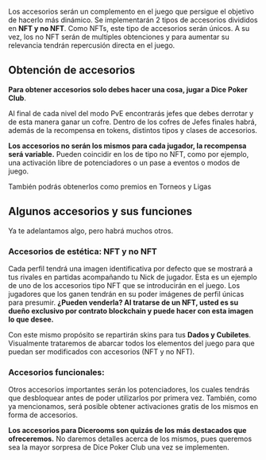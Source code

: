 Los accesorios serán un complemento en el juego que persigue el objetivo de hacerlo más dinámico. Se implementarán 2 tipos de accesorios divididos en **NFT y no NFT**. Como NFTs, este tipo de accesorios serán únicos. A su vez, los no NFT serán de multiples obtenciones y para aumentar su relevancia tendrán repercusión directa en el juego.

## Obtención de accesorios

**Para obtener accesorios solo debes hacer una cosa, jugar a Dice Poker Club**. 

Al final de cada nivel del modo PvE encontrarás jefes que debes derrotar y de esta manera ganar un cofre. Dentro de los cofres de Jefes finales habrá, además de la recompensa en tokens, distintos tipos y clases de accesorios.

**Los accesorios no serán los mismos para cada jugador, la recompensa será variable.** Pueden coincidir en los de tipo no NFT, como por ejemplo, una activación libre de potenciadores o un pase a eventos o modos de juego.

También podrás obtenerlos como premios en Torneos y Ligas

## Algunos accesorios y sus funciones

Ya te adelantamos algo, pero habrá muchos otros. 

### Accesorios de estética: NFT y no NFT

Cada perfil tendrá una imagen identificativa por defecto que se mostrará a tus rivales en partidas acompañando tu Nick de jugador. Esta es un ejemplo de uno de los accesorios tipo NFT que se introducirán en el juego. Los jugadores que los ganen tendrán en su poder imágenes de perfil únicas para presumir. **¿Pueden venderla? Al tratarse de un NFT, usted es su dueño exclusivo por contrato blockchain y puede hacer con esta imagen lo que desee.**

Con este mismo propósito se repartirán skins para tus **Dados y Cubiletes**. Visualmente trataremos de abarcar todos los elementos del juego para que  puedan ser modificados con accesorios (NFT y no NFT). 

### Accesorios funcionales:

Otros accesorios importantes serán los potenciadores, los cuales tendrás que desbloquear antes de poder utilizarlos por primera vez. También, como ya mencionamos, será posible obtener activaciones gratis de los mismos en forma de accesorios.

**Los accesorios para Dicerooms son quizás de los más destacados que ofreceremos.** No daremos detalles acerca de los mismos, pues queremos sea la mayor sorpresa de Dice Poker Club una vez se implementen.